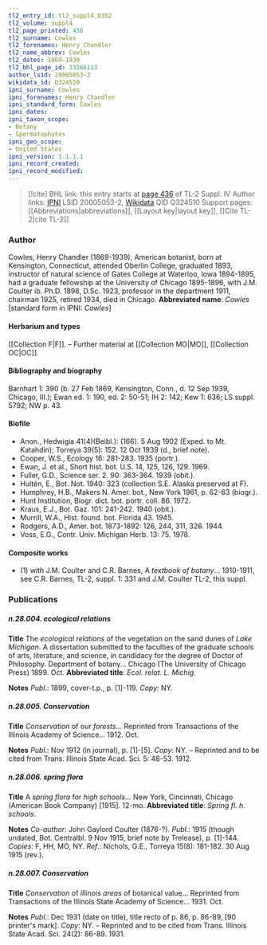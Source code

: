 ```yaml
---
tl2_entry_id: tl2_suppl4_0352
tl2_volume: suppl4
tl2_page_printed: 436
tl2_surname: Cowles
tl2_forenames: Henry Chandler
tl2_name_abbrev: Cowles
tl2_dates: 1869-1939
tl2_bhl_page_id: 33266113
author_lsid: 20005053-2
wikidata_id: Q324510
ipni_surname: Cowles
ipni_forenames: Henry Chandler
ipni_standard_form: Cowles
ipni_dates: 
ipni_taxon_scope: 
- Botany
- Spermatophytes
ipni_geo_scope: 
- United States
ipni_version: 1.1.1.1
ipni_record_created: 
ipni_record_modified:
---
```


> [!cite] BHL link: this entry starts at [page 436](https://www.biodiversitylibrary.org/page/33266113) of TL-2 Suppl. IV
> Author links: [IPNI](https://www.ipni.org/a/20005053-2) LSID 20005053-2, [Wikidata](https://www.wikidata.org/wiki/Q324510) QID Q324510
> Support pages: [[Abbreviations|abbreviations]], [[Layout key|layout key]], [[Cite TL-2|cite TL-2]]

### Author

Cowles, Henry Chandler (1869-1939), American botanist, born at Kensington, Connecticut, attended Oberlin College, graduated 1893, instructor of natural science of Gates College at Waterloo, Iowa 1894-1895, had a graduate fellowship at the University of Chicago 1895-1896, with J.M. Coulter ib. Ph.D. 1898, D.Sc. 1923, professor in the department 1911, chairman 1925, retired 1934, died in Chicago. 
**Abbreviated name**: *Cowles* \[standard form in IPNI: *Cowles*\]

#### Herbarium and types

[[Collection F|F]]. – Further material at [[Collection MO|MO]], [[Collection OC|OC]].

#### Bibliography and biography

Barnhart 1: 390 (b. 27 Feb 1869, Kensington, Conn., d. 12 Sep 1939, Chicago, III.); Ewan ed. 1: 190, ed. 2: 50-51; IH 2: 142; Kew 1: 636; LS suppl. 5792; NW p. 43.

#### Biofile

- Anon., Hedwigia 41(4)(Beibl.): (166). 5 Aug 1902 (Exped. to Mt. Katahdin); Torreya 39(5): 152. 12 Oct 1939 (d., brief note).
- Cooper, W.S., Ecology 16: 281-283. 1935 (portr.).
- Ewan, J. et al., Short hist. bot. U.S. 14, 125, 126, 129. 1969.
- Fuller, G.D., Science ser. 2. 90: 363-364. 1939 (obit.).
- Hultén, E., Bot. Not. 1940: 323 (collection S.E. Alaska preserved at F).
- Humphrey, H.B., Makers N. Amer. bot., New York 1961, p. 62-63 (biogr.).
- Hunt Institution, Biogr. dict. bot. portr. coll. 86. 1972.
- Kraus, E.J., Bot. Gaz. 101: 241-242. 1940 (obit.).
- Murrill, W.A., Hist. found. bot. Florida 43. 1945.
- Rodgers, A.D., Amer. bot. 1873-1892: 126, 244, 311, 326. 1944.
- Voss, E.G., Contr. Univ. Michigan Herb. 13: 75. 1978.

#### Composite works

- (1) with J.M. Coulter and C.R. Barnes, A *textbook of botany*... 1910-1911, see C.R. Barnes, TL-2, suppl. 1: 331 and J.M. Coulter TL-2, this suppl.

### Publications

##### n.28.004. ecological relations

**Title**
The *ecological relations* of the vegetation on the sand dunes of *Lake Michigan*. A dissertation submitted to the faculties of the graduate schools of arts, literature, and science, in candidacy for the degree of Doctor of Philosophy. Department of botany... Chicago (The University of Chicago Press) 1899. Oct.
**Abbreviated title**: *Ecol. relat. L. Michig.*

**Notes**
*Publ*.: 1899, cover-t.p., p. \[1\]-119. *Copy*: NY.

##### n.28.005. Conservation

**Title**
*Conservation* of our *forests*... Reprinted from Transactions of the Illinois Academy of Science... 1912. Oct.

**Notes**
*Publ*.: Nov 1912 (in journal), p. \[1\]-\[5\]. *Copy*: NY. – Reprinted and to be cited from Trans. Illinois State Acad. Sci. 5: 48-53. 1912.

##### n.28.006. spring flora

**Title**
A *spring flora* for *high schools*... New York, Cincinnati, Chicago (American Book Company) \[1915\]. 12-mo.
**Abbreviated title**: *Spring fl. h. schools*.

**Notes**
*Co-author*: John Gaylord Coulter (1876-?).
*Publ*.: 1915 (though undated, Bot. Centralbl. 9 Nov 1915, brief note by Trelease), p. \[1\]-144.
*Copies*: F, HH, MO, NY.
*Ref*.: Nichols, G.E., Torreya 15(8): 181-182. 30 Aug 1915 (rev.).

##### n.28.007. Conservation

**Title**
*Conservation* of *Illinois areas* of botanical value... Reprinted from Transactions of the Illinois State Academy of Science... 1931. Oct.

**Notes**
*Publ*.: Dec 1931 (date on title), title recto of p. 86, p. 86-89, \[90 printer's mark\]. *Copy*: NY. – Reprinted and to be cited from Trans. Illinois State Acad. Sci. 24(2): 86-89. 1931.

